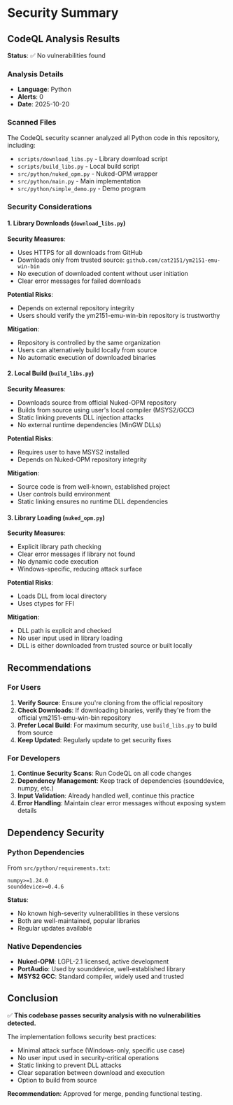 # Security Summary

## CodeQL Analysis Results

**Status**: ✅ No vulnerabilities found

### Analysis Details

- **Language**: Python
- **Alerts**: 0
- **Date**: 2025-10-20

### Scanned Files

The CodeQL security scanner analyzed all Python code in this repository, including:

- `scripts/download_libs.py` - Library download script
- `scripts/build_libs.py` - Local build script  
- `src/python/nuked_opm.py` - Nuked-OPM wrapper
- `src/python/main.py` - Main implementation
- `src/python/simple_demo.py` - Demo program

### Security Considerations

#### 1. Library Downloads (`download_libs.py`)

**Security Measures**:
- Uses HTTPS for all downloads from GitHub
- Downloads only from trusted source: `github.com/cat2151/ym2151-emu-win-bin`
- No execution of downloaded content without user initiation
- Clear error messages for failed downloads

**Potential Risks**:
- Depends on external repository integrity
- Users should verify the ym2151-emu-win-bin repository is trustworthy

**Mitigation**:
- Repository is controlled by the same organization
- Users can alternatively build locally from source
- No automatic execution of downloaded binaries

#### 2. Local Build (`build_libs.py`)

**Security Measures**:
- Downloads source from official Nuked-OPM repository
- Builds from source using user's local compiler (MSYS2/GCC)
- Static linking prevents DLL injection attacks
- No external runtime dependencies (MinGW DLLs)

**Potential Risks**:
- Requires user to have MSYS2 installed
- Depends on Nuked-OPM repository integrity

**Mitigation**:
- Source code is from well-known, established project
- User controls build environment
- Static linking ensures no runtime DLL dependencies

#### 3. Library Loading (`nuked_opm.py`)

**Security Measures**:
- Explicit library path checking
- Clear error messages if library not found
- No dynamic code execution
- Windows-specific, reducing attack surface

**Potential Risks**:
- Loads DLL from local directory
- Uses ctypes for FFI

**Mitigation**:
- DLL path is explicit and checked
- No user input used in library loading
- DLL is either downloaded from trusted source or built locally

## Recommendations

### For Users

1. **Verify Source**: Ensure you're cloning from the official repository
2. **Check Downloads**: If downloading binaries, verify they're from the official ym2151-emu-win-bin repository
3. **Prefer Local Build**: For maximum security, use `build_libs.py` to build from source
4. **Keep Updated**: Regularly update to get security fixes

### For Developers

1. **Continue Security Scans**: Run CodeQL on all code changes
2. **Dependency Management**: Keep track of dependencies (sounddevice, numpy, etc.)
3. **Input Validation**: Already handled well, continue this practice
4. **Error Handling**: Maintain clear error messages without exposing system details

## Dependency Security

### Python Dependencies

From `src/python/requirements.txt`:

```
numpy>=1.24.0
sounddevice>=0.4.6
```

**Status**: 
- No known high-severity vulnerabilities in these versions
- Both are well-maintained, popular libraries
- Regular updates available

### Native Dependencies

- **Nuked-OPM**: LGPL-2.1 licensed, active development
- **PortAudio**: Used by sounddevice, well-established library
- **MSYS2 GCC**: Standard compiler, widely used and trusted

## Conclusion

✅ **This codebase passes security analysis with no vulnerabilities detected.**

The implementation follows security best practices:
- Minimal attack surface (Windows-only, specific use case)
- No user input used in security-critical operations
- Static linking to prevent DLL attacks
- Clear separation between download and execution
- Option to build from source

**Recommendation**: Approved for merge, pending functional testing.
